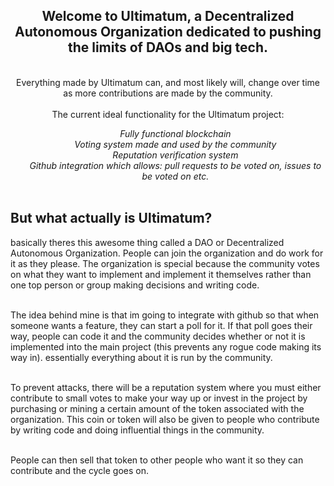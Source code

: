 <div align="center">
  <h2> Welcome to Ultimatum, a Decentralized Autonomous Organization dedicated to pushing the limits of DAOs and big tech.</h2>
</div>
<div align="center">
  <br/>
  Everything made by Ultimatum can, and most likely will, change over time as more contributions are made by the community.<br>
  <br/>
  The current ideal functionality for the Ultimatum project:<br>
  <ul>
    <i>Fully functional blockchain</i><br>
    <i>Voting system made and used by the community</i><br>
    <i>Reputation verification system</i><br>
    <i>Github integration which allows: pull requests to be voted on, issues to be voted on etc.</i><br><br>
  </ul>
</div>
<div>
  <h2>But what actually is Ultimatum?</h2>
  basically theres this awesome thing called a DAO or Decentralized Autonomous Organization. People can join the organization and do work for it as they please. The organization is special because the community votes on what they want to implement and implement it themselves rather than one top person or group making decisions and writing code.<br><br>
 
The idea behind mine is that im going to integrate with github so that when someone wants a feature, they can start a poll for it. If that poll goes their way, people can code it and the community decides whether or not it is implemented into the main project (this prevents any rogue code making its way in). essentially everything about it is run by the community.<br><br>
 
To prevent attacks, there will be a reputation system where you must either contribute to small votes to make your way up or invest in the project by purchasing or mining a certain amount of the token associated with the organization. This coin or token will also be given to people who contribute by writing code and doing influential things in the community.<br><br>
 
People can then sell that token to other people who want it so they can contribute and the cycle goes on.<br><br>
</div>
